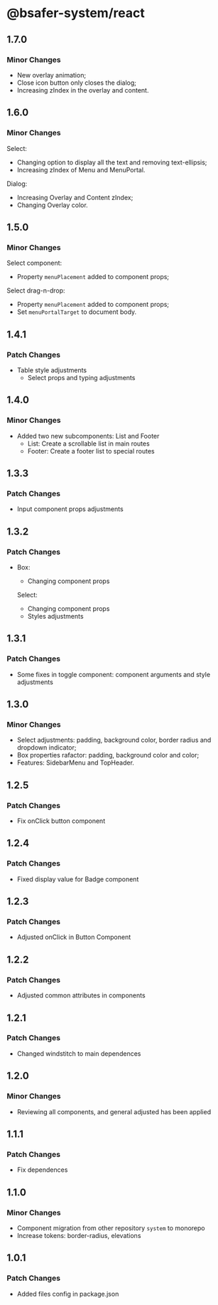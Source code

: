 # @bsafer-system/react

## 1.7.0

### Minor Changes

- New overlay animation;
- Close icon button only closes the dialog;
- Increasing zIndex in the overlay and content.

## 1.6.0

### Minor Changes

Select:

- Changing option to display all the text and removing text-ellipsis;
- Increasing zIndex of Menu and MenuPortal.

Dialog:

- Increasing Overlay and Content zIndex;
- Changing Overlay color.

## 1.5.0

### Minor Changes

Select component:

- Property `menuPlacement` added to component props;

Select drag-n-drop:

- Property `menuPlacement` added to component props;
- Set `menuPortalTarget` to document body.

## 1.4.1

### Patch Changes

- Table style adjustments
  - Select props and typing adjustments

## 1.4.0

### Minor Changes

- Added two new subcomponents: List and Footer
  - List: Create a scrollable list in main routes
  - Footer: Create a footer list to special routes

## 1.3.3

### Patch Changes

- Input component props adjustments

## 1.3.2

### Patch Changes

- Box:

  - Changing component props

  Select:

  - Changing component props
  - Styles adjustments

## 1.3.1

### Patch Changes

- Some fixes in toggle component: component arguments and style adjustments

## 1.3.0

### Minor Changes

- Select adjustments: padding, background color, border radius and dropdown indicator;
- Box properties rafactor: padding, background color and color;
- Features: SidebarMenu and TopHeader.

## 1.2.5

### Patch Changes

- Fix onClick button component

## 1.2.4

### Patch Changes

- Fixed display value for Badge component

## 1.2.3

### Patch Changes

- Adjusted onClick in Button Component

## 1.2.2

### Patch Changes

- Adjusted common attributes in components

## 1.2.1

### Patch Changes

- Changed windstitch to main dependences

## 1.2.0

### Minor Changes

- Reviewing all components, and general adjusted has been applied

## 1.1.1

### Patch Changes

- Fix dependences

## 1.1.0

### Minor Changes

- Component migration from other repository `system` to monorepo
- Increase tokens: border-radius, elevations

## 1.0.1

### Patch Changes

- Added files config in package.json
